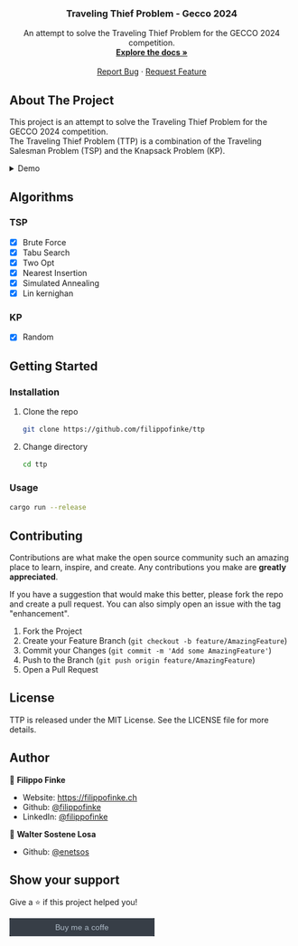 <div align="center">
  <h3 align="center">Traveling Thief Problem - Gecco 2024</h3>

  <p align="center">
    An attempt to solve the Traveling Thief Problem for the GECCO 2024 competition.
    <br />
    <a href="https://github.com/filippofinke/ttp"><strong>Explore the docs »</strong></a>
    <br />
    <br />
    <a href="https://github.com/filippofinke/ttp/issues">Report Bug</a>
    ·
    <a href="https://github.com/filippofinke/ttp/issues">Request Feature</a>
  </p>
</div>

## About The Project

This project is an attempt to solve the Traveling Thief Problem for the GECCO 2024 competition.  
The Traveling Thief Problem (TTP) is a combination of the Traveling Salesman Problem (TSP) and the Knapsack Problem (KP).

<details>
    <summary>Demo</summary>
  
https://github.com/filippofinke/ttp/assets/37296364/b6fbf954-242b-4935-8056-e048c52fbff9
</details>

## Algorithms

### TSP

- [x] Brute Force
- [x] Tabu Search
- [x] Two Opt
- [x] Nearest Insertion
- [x] Simulated Annealing
- [x] Lin kernighan

### KP

- [x] Random

## Getting Started

### Installation

1. Clone the repo

   ```sh
   git clone https://github.com/filippofinke/ttp
   ```

2. Change directory

   ```sh
   cd ttp
   ```

### Usage

```sh
cargo run --release
```

## Contributing

Contributions are what make the open source community such an amazing place to learn, inspire, and create. Any contributions you make are **greatly appreciated**.

If you have a suggestion that would make this better, please fork the repo and create a pull request. You can also simply open an issue with the tag "enhancement".

1. Fork the Project
2. Create your Feature Branch (`git checkout -b feature/AmazingFeature`)
3. Commit your Changes (`git commit -m 'Add some AmazingFeature'`)
4. Push to the Branch (`git push origin feature/AmazingFeature`)
5. Open a Pull Request

## License

TTP is released under the MIT License. See the LICENSE file for more details.

## Author

👤 **Filippo Finke**

- Website: https://filippofinke.ch
- Github: [@filippofinke](https://github.com/filippofinke)
- LinkedIn: [@filippofinke](https://linkedin.com/in/filippofinke)

👤 **Walter Sostene Losa**

- Github: [@enetsos](https://github.com/enetsos)

## Show your support

Give a ⭐️ if this project helped you!

<a href="https://www.buymeacoffee.com/filippofinke">
  <img src="https://github.com/filippofinke/filippofinke/raw/main/images/buymeacoffe.png" alt="Buy Me A McFlurry">
</a>
